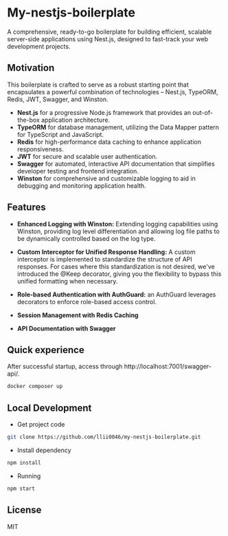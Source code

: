 # My-nestjs-boilerplate
A comprehensive, ready-to-go boilerplate for building efficient, scalable server-side applications using Nest.js, designed to fast-track your web development projects.

## Motivation
This boilerplate is crafted to serve as a robust starting point that encapsulates a powerful combination of technologies – Nest.js, TypeORM, Redis, JWT, Swagger, and Winston.
- **Nest.js** for a progressive Node.js framework that provides an out-of-the-box application architecture.
- **TypeORM** for database management, utilizing the Data Mapper pattern for TypeScript and JavaScript.
- **Redis** for high-performance data caching to enhance application responsiveness.
- **JWT** for secure and scalable user authentication.
- **Swagger** for automated, interactive API documentation that simplifies developer testing and frontend integration.
- **Winston** for comprehensive and customizable logging to aid in debugging and monitoring application health.

## Features
- **Enhanced Logging with Winston:** Extending logging capabilities using Winston, providing log level differentiation and allowing log file paths to be dynamically controlled based on the log type. 

- **Custom Interceptor for Unified Response Handling:** A custom interceptor is implemented to standardize the structure of API responses. For cases where this standardization is not desired, we've introduced the @Keep decorator, giving you the flexibility to bypass this unified formatting when necessary.

- **Role-based Authentication with AuthGuard:** an AuthGuard leverages decorators to enforce role-based access control. 

- **Session Management with Redis Caching**

- **API Documentation with Swagger**

## Quick experience
After successful startup, access through http://localhost:7001/swagger-api/.
```bash
docker composer up
```
## Local Development

- Get project code
```bash
git clone https://github.com/llii0046/my-nestjs-boilerplate.git
```

- Install dependency
```bash
npm install
```

- Running
```bash
npm start
```

## License
MIT